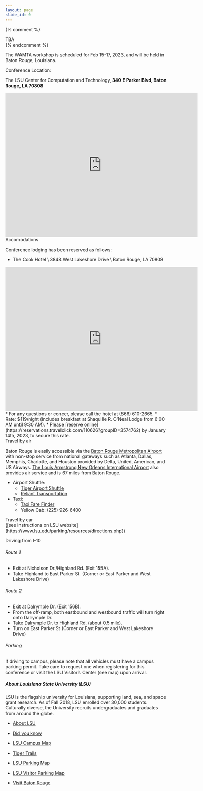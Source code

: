 ```yaml
---
layout: page
slide_id: 0
---
```


{% comment %}
  <div class="alert alert-warning text-center">TBA</div>
{% endcomment %}

<div class="container">
<div class="row mt-xs-0 mt-sm-0 mt-md-1 mt-lg-2 mt-xl-3 mb-xs-2 mb-sm-2">
<div class="col text-muted" markdown="1">

The WAMTA workshop is scheduled for Feb 15-17, 2023, and will be held in Baton Rouge, Louisiana.

<div class="text-info" >Conference Location:</div>

The LSU Center for Computation and Technology, **340 E Parker Blvd, Baton Rouge, LA 70808**

<center>
<iframe src="https://www.google.com/maps/embed?pb=!1m18!1m12!1m3!1d3440.7966517404784!2d-91.17204198437618!3d30.41351078174958!2m3!1f0!2f0!3f0!3m2!1i1024!2i768!4f13.1!3m3!1m2!1s0x8626a7236b5aaaab%3A0x1e1e833a6e071383!2sLSU%20Center%20for%20Computation%20and%20Technology!5e0!3m2!1sen!2sus!4v1658270713691!5m2!1sen!2sus" width="600" height="450" style="border:0;" allowfullscreen="" loading="lazy" referrerpolicy="no-referrer-when-downgrade"></iframe>
</center>

<div class="text-info">Accomodations</div>

Conference lodging has been reserved as follows:

* The Cook Hotel \\
  3848 West Lakeshore Drive \\
  Baton Rouge, LA 70808
<center>
<iframe src="https://www.google.com/maps/embed?pb=!1m18!1m12!1m3!1d3440.7966517404784!2d-91.17204198437615!3d30.413510781749583!2m3!1f0!2f0!3f0!3m2!1i1024!2i768!4f13.1!3m3!1m2!1s0x8626a6d979717097%3A0xc9ecc00cce92e6e1!2sThe%20Cook%20Hotel%20and%20Conference%20Center%20at%20LSU!5e0!3m2!1sen!2sus!4v1658270824657!5m2!1sen!2sus" width="600" height="450" style="border:0;" allowfullscreen="" loading="lazy" referrerpolicy="no-referrer-when-downgrade"></iframe>
</center>
* For any questions or concer, please call the hotel at (866) 610-2665.
* Rate: $119/night (includes breakfast at Shaquille R. O'Neal Lodge from 6:00 AM until 9:30 AM). 
* Please [reserve online](https://reservations.travelclick.com/110626?groupID=3574762) by January 14th, 2023, to secure this rate.

<div class="text-info">Travel by air</div>

Baton Rouge is easily accessible via the [Baton Rouge Metropolitan Airport](http://www.flybtr.com/) with non-stop service from national gateways such as Atlanta, Dallas, Memphis, Charlotte, and Houston provided by Delta, United, American, and US Airways. [The Louis Armstrong New Orleans International Airport](https://flymsy.com/) also provides air service and is 67 miles from Baton Rouge.

* Airport Shuttle:
  * [Tiger Airport Shuttle](http://www.tigerairportshuttle.com/)
  * [Reliant Transportation](http://www.relianttransportation.com/index.html)
* Taxi:
  * [Taxi Fare Finder](http://www.taxifarefinder.com/main.php?city=Baton-Rouge-LA)
  * Yellow Cab: (225) 926-6400

<div class="text-info">Travel by car</div>
([see instructions on LSU website](https://www.lsu.edu/parking/resources/directions.php))

Driving from I-10

###### Route 1

* Exit at Nicholson Dr./Highland Rd. (Exit 155A).
* Take Highland to East Parker St. (Corner or East Parker and West Lakeshore Drive)

###### Route 2
* Exit at Dalrymple Dr. (Exit 156B).
* From the off-ramp, both eastbound and westbound traffic will turn right onto Dalrymple Dr.
* Take Dalrymple Dr. to Highland Rd. (about 0.5 mile).
* Turn on East Parker St (Corner or East Parker and West Lakeshore Drive)

###### Parking
If driving to campus, please note that all vehicles must have a campus parking permit. Take care to request one when registering for this conference or visit the LSU Visitor’s Center (see map) upon arrival.

##### About Louisiana State University (LSU)

LSU is the flagship university for Louisiana, supporting land, sea, and space grant research. As of Fall 2018, LSU enrolled over 30,000 students. Culturally diverse, the University recruits undergraduates and graduates from around the globe.

* [About LSU](https://www.lsu.edu/about/)
* [Did you know](https://www.lsu.edu/diversity/about_us/did-you-know.php)
* [LSU Campus Map](https://www.lsu.edu/campus/)
* [Tiger Trails](https://www.lsu.edu/parking/transportation/tigertrails.php)
* [LSU Parking Map](https://www.lsu.edu/parking/parking/maps.php)
* [LSU Visitor Parking Map](https://www.lsu.edu/parking/files/maps/Visitor_Parking_Nov2015.pdf)

* [Visit Baton Rouge](https://www.visitbatonrouge.com/)

</div>

</div>

</div>

